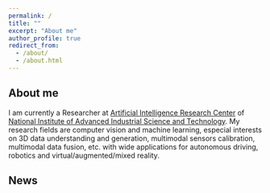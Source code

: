 ```yaml
---
permalink: /
title: ""
excerpt: "About me"
author_profile: true
redirect_from: 
  - /about/
  - /about.html
---
```

## About me

I am currently a Researcher at [Artificial Intelligence Research Center](https://www.airc.aist.go.jp/en/gsrt/) of [National Institute of Advanced Industrial Science and Technology](https://www.aist.go.jp/index_en.html). My research fields are computer vision and machine learning, especial interests on 3D data understanding and generation, multimodal sensors calibration, multimodal data fusion, etc. with wide applications for autonomous driving, robotics and virtual/augmented/mixed reality.

## News
<!-- * [2019/04/01] New personal webpage is released.  -->